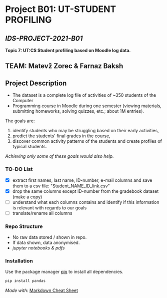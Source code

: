# Project B01: UT-STUDENT PROFILING

## *IDS-PROJECT-2021-B01*

**Topic 7: UT:CS Student profiling based on Moodle log data.**


## **TEAM: Matevž Zorec & Farnaz Baksh**


## Project Description

* The dataset is a complete log file of activities of ~350 students of the Computer 
* Programming course in Moodle during one semester (viewing materials, submitting homeworks, solving quizzes, etc.; about 1M entries). 

The goals are: 
1. identify students who may be struggling based on their early activities, 
2. predict the students' final grades in the course, 
3. discover common activity patterns of the students and create profiles of typical students. 

*Achieving only some of these goals would also help.*


### TO-DO List

- [x] extract first names, last name, ID-number, e-mail columns and save them to a csv file: "Student_NAME_ID_link.csv"
- [x] drop the same columns except ID-number from the gradebook dataset (make a copy)
- [ ] understand what each columns contains and identify if this information is relevant with regards to our goals
- [ ] translate/rename all columns

### Repo Structure

* No raw data stored / shown in repo.
* If data shown, data anonymised.
* *jupyter notebooks & pdfs*

### Installation

Use the package manager [pip](https://pip.pypa.io/en/stable/) to install all dependencies.

```python
pip install pandas
```

*Made with:* [Markdown Cheat Sheet](https://www.markdownguide.org/cheat-sheet/)
